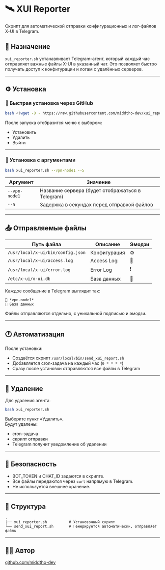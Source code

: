 
# 🛰️ XUI Reporter

Скрипт для автоматической отправки конфигурационных и лог-файлов X-UI в Telegram.

## 📌 Назначение

`xui_reporter.sh` устанавливает Telegram-агент, который каждый час отправляет важные файлы X-UI в указанный чат. Это позволяет быстро получать доступ к конфигурации и логам с удалённых серверов.

---

## ⚙️ Установка

### 🔸 Быстрая установка через GitHub

```bash
bash <(wget -O - https://raw.githubusercontent.com/middtho-dev/xui_reporter/main/xui_reporter.sh)
```

После запуска отобразится меню с выбором:
- Установить
- Удалить
- Выйти

---

### 🔸 Установка с аргументами

```bash
bash xui_reporter.sh --vpn-node1 --5
```

| Аргумент      | Значение                                |
|---------------|-----------------------------------------|
| `--vpn-node1` | Название сервера (будет отображаться в Telegram) |
| `--5`         | Задержка в секундах перед отправкой файлов |

---

## 📤 Отправляемые файлы

| Путь файла                          | Описание        | Эмодзи |
|------------------------------------|-----------------|--------|
| `/usr/local/x-ui/bin/config.json`  | Конфигурация    | ⚙️     |
| `/usr/local/x-ui/access.log`       | Access Log      | 📜     |
| `/usr/local/x-ui/error.log`        | Error Log       | ❗     |
| `/etc/x-ui/x-ui.db`                | База данных     | 💾     |

Каждое сообщение в Telegram выглядит так:

```
📡 *vpn-node1*
💾 База данных
```

Файлы отправляются отдельно, с уникальной подписью и эмодзи.

---

## 🕐 Автоматизация

После установки:
- Создаётся скрипт `/usr/local/bin/send_xui_report.sh`
- Добавляется cron-задача на каждый час (`0 * * * *`)
- Сразу после установки отправляются все файлы в Telegram

---

## 🧹 Удаление

Для удаления агента:

```bash
bash xui_reporter.sh
```

Выберите пункт «Удалить».  
Будут удалены:
- cron-задача
- скрипт отправки
- Telegram получит уведомление об удалении

---

## 🔐 Безопасность

- BOT_TOKEN и CHAT_ID задаются в скрипте.
- Все файлы передаются через `curl` напрямую в Telegram.
- Не используется внешнее хранение.

---

## 📁 Структура

```
.
├── xui_reporter.sh          # Установочный скрипт
└── send_xui_report.sh       # Генерируется автоматически, отправляет файлы
```

---

## 🧑‍💻 Автор

[github.com/middtho-dev](https://github.com/middtho-dev)
